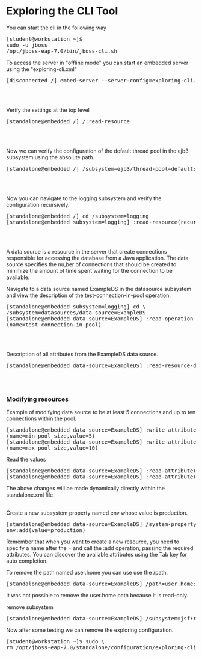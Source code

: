 # Exploring the CLI Tool

You can start the cli in the following way
<pre>
[student@workstation ~]$
sudo -u jboss
/opt/jboss-eap-7.0/bin/jboss-cli.sh
</pre>

To access the server in "offline mode" you can start an embedded server using the "exploring-cli.xml"
<pre>
[disconnected /] embed-server --server-config=exploring-cli.xml
</pre>
<br><br>

Verify the settings at the top level 
<pre>
[standalone@embedded /] /:read-resource
</pre>
<br><br>


Now we can verify the configuration of the default thread pool in the ejb3 subsystem using the absolute path.
<pre>
[standalone@embedded /] /subsystem=ejb3/thread-pool=default:read-resource
</pre>
<br><br>


Now you can navigate to the logging subsystem and verify the configuration recursively. 
<pre>
[standalone@embedded /] cd /subsystem=logging
[standalone@embedded subsystem=logging] :read-resource(recursive=true)
</pre>
<br><br>


A data source is a resource in the server that create connections responsible for accessing the database from a Java application. The data source specifies the nu,ber of connections that should be created to minimize the amount of time spent waiting for the connection to be available. 

Navigate to a data source named ExampleDS in the datasource subsystem and view the description of the test-connection-in-pool operation.
<pre>
[standalone@embedded subsystem=logging] cd \
/subsystem=datasources/data-source=ExampleDS
[standalone@embedded data-source=ExampleDS] :read-operation-description\
(name=test-connection-in-pool)
</pre>
<br><br>

Description of all attributes from the ExampleDS data source.
<pre>
[standalone@embedded data-source=ExampleDS] :read-resource-description
</pre>
<br><br>


### Modifying resources
Example of modifying data source to be at least 5 connections and up to ten connections within the pool.
<pre>
[standalone@embedded data-source=ExampleDS] :write-attribute\
(name=min-pool-size,value=5)
[standalone@embedded data-source=ExampleDS] :write-attribute\
(name=max-pool-size,value=10)
</pre>

Read the values
<pre>
[standalone@embedded data-source=ExampleDS] :read-attribute(name=min-pool-size)
[standalone@embedded data-source=ExampleDS] :read-attribute(name=max-pool-size)
</pre>

The above changes will be made dynamically directly within the standalone.xml file.
<br><br>


Create a new subsystem property named env whose value is production.
<pre>
[standalone@embedded data-source=ExampleDS] /system-property=\
env:add(value=production)
</pre>

Remember that when you want to create a new resource, you need to specify a name after the = and call the :add operation, passing the required attributes. You can discover the available attributes using the Tab key for auto completion.

To remove the path named user.home you can use use the /path.
<pre>
[standalone@embedded data-source=ExampleDS] /path=user.home:remove
</pre>
It was not possible to remove the user.home path because it is read-only.

remove subsystem
<pre>
[standalone@embedded data-source=ExampleDS] /subsystem=jsf:remove
</pre>

Now after some testing we can remove the exploring configuration.
<pre>
[student@workstation ~]$ sudo \
rm /opt/jboss-eap-7.0/standalone/configuration/exploring-cli.xml
</pre>